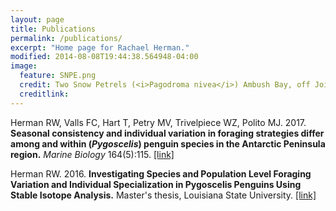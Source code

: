 ```yaml
---
layout: page
title: Publications
permalink: /publications/
excerpt: "Home page for Rachael Herman."
modified: 2014-08-08T19:44:38.564948-04:00
image:
  feature: SNPE.png
  credit: Two Snow Petrels (<i>Pagodroma nivea</i>) Ambush Bay, off Joinville Island
  creditlink: 
---
```


Herman RW, Valls FC, Hart T, Petry MV, Trivelpiece WZ, Polito MJ. 2017. <b>Seasonal consistency 
and individual variation in foraging strategies differ among and within (<i>Pygoscelis</i>) penguin 
species in the Antarctic Peninsula region.</b> <i>Marine Biology</i> 164(5):115. <a href="https://link.springer.com/article/10.1007/s00227-017-3142-9">[link]</a>

Herman RW. 2016. <b>Investigating Species and Population Level Foraging Variation and Individual 
Specialization in Pygoscelis Penguins Using Stable Isotope Analysis.</b> Master's thesis, Louisiana State University. <a href="http://etd.lsu.edu/docs/available/etd-07062016-143033/">[link]</a>